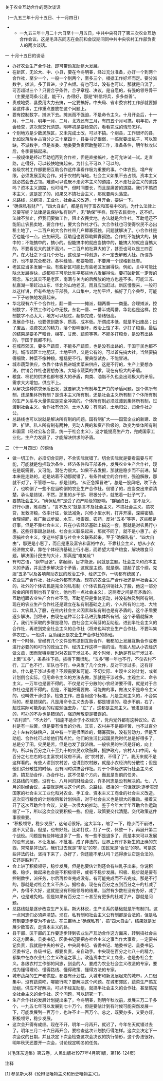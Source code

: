 关于农业互助合作的两次谈话

（一九五三年十月十五日、十一月四日）


- * 一九五三年十月二十六日至十一月五日，中共中央召开了第三次农业互助合作会议。这是毛泽东同志在会前和会议期间同中共中央农村工作部负责人的两次谈话。


一 十月十五日的谈话

- 办好农业生产合作社，即可带动互助组大发展。
- 在新区，无论大、中、小县，要在今冬明春，经过充分准备，办好一个到两个合作社，至少一个，一般一个到两个，至多三个，根据工作好坏而定。要分派数字，摊派。多了冒进，少了右倾。有也可以，没有也可以，那就是自流了。可否超过三个？只要合乎条件，合乎章程、决议，是自愿的，有强的领导骨干（主要是两条:公道，能干），办得好，那是“韩信将兵，多多益善”。
- 责成地委、县委用大力去搞，一定要搞好。中央局、省市委农村工作部就要抓紧这件事，工作重点要放在这个问题上。
- 要有控制数字，摊派下去。摊派而不强迫，不是命令主义。十月开会后，十一月、十二月、明年一月、二月，北方还有三月，有四五个月可搞。明年初，开会检查，这次就交代清楚。明年初是要检查的，看看完成的情形怎样。
- 个别地方是少数民族区，又未完成土改，可以不搞。个别县，工作很坏的县，比如说落后乡占百分之三十至四十，县委书记很弱，一搞就要出乱子，可以暂缺，不派数字，但是省委、地委要负责帮助整顿工作，准备条件，明年秋收以后，冬季要搞起来。
- 一般规律是经过互助组再到合作社，但是直接搞社，也可允许试一试。走直路，走得好，可以较快地搞起来，为什么不可以？可以的。
- 各级农村工作部要把互助合作这件事看作极为重要的事。个体农民，增产有限，必须发展互助合作。对于农村的阵地，社会主义如果不去占领，资本主义就必然会去占领。难道可以说既不走资本主义的道路，又不走社会主义的道路吗？资本主义道路，也可增产，但时间要长，而且是痛苦的道路。我们不搞资本主义，这是定了的，如果又不搞社会主义，那就要两头落空。
- 总路线，总纲领，工业化，社会主义改造，十月开会，要讲一下。
- “确保私有财产”，“四大自由”，都是有利于富农和富裕中农的。为什么法律上又要写呢？法律是说保护私有财产，无“确保”字样。现在农民卖地，这不好。法律不禁止，但我们要做工作，阻止农民卖地。办法就是合作社。互助组还不能阻止农民卖地，要合作社，要大合作社才行。大合作社也可使得农民不必出租土地了，一二百户的大合作社带几户鳏寡孤独，问题就解决了。小合作社是否也能带一点，应加研究。互助组也要帮助鳏寡孤独。合作社不能搞大的，搞中的；不能搞中的，搞小的。但能搞中的就应当搞中的，能搞大的就应当搞大的，不要看见大的就不高兴。一二百户的社算大的了，甚至也可以是三四百户。在大社之下设几个分社，这也是一种创造，不一定去解散大社。所谓办好，也不是完全都好。各种经验，都要吸取，不要用一个规格到处套。
- 老区应当多发展一些。有些新区可能比有些老区发展得快，例如，关中可能比陕北发展得快，成都坝子可能比阜平那些地方发展得快。要打破新区一定慢的观念。东北其实不是老区，南满与关内的后解放的地方也差不多。可能江苏、杭嘉湖一带赶过山东、华北的山地老区，而且应当赶过。新区慢慢来，一般可以这样讲，但有些地方干部强，人口集中，地势平坦，搞好了几个典型，可能一下子较快地发展起来。
- 华北现有六千个合作社，翻一番——一摊派，翻两番——商量。合理摊派，控制数字，不然工作时心中无数。东北一番、一番半或两番，华北也是这样。控制数字不必太大，地方可以超过，超额完成，情绪很高。
- 发展合作社，也要做到数多、质高、成本低。所谓成本低，就是不出废品；出了废品，浪费农民的精力，落个影响很坏，政治上蚀了本，少打了粮食。最后的结果是要多产粮食、棉花、甘蔗、蔬菜等等。不能多打粮食，是没有出路的，于国于民都不利。
- 在城市郊区，要多产蔬菜，不能多产蔬菜，也是没有出路的，于国于民也都不利。城市郊区土地肥沃，土地平坦，又是公有的，可以首先搞大社。当然要搞得细致，种菜不像种粮，粗糙更不行。要典型试办，不能冒进。
- 城市蔬菜供应，依靠个体农民进城卖菜来供应，这是不行的，生产上要想办法，供销合作社也要想办法。大城市蔬菜的供求，现在有极大的矛盾。
- 粮食、棉花的供求也都有极大的矛盾，肉类、油脂不久也会出现极大的矛盾。需求大大增加，供应不上。
- 从解决这种供求矛盾出发，就要解决所有制与生产力的矛盾问题。是个体所有制，还是集体所有制？是资本主义所有制，还是社会主义所有制？个体所有制的生产关系与大量供应是完全冲突的。个体所有制必须过渡到集体所有制，过渡到社会主义。合作社有低的，土地入股；有高的，土地归公，归合作社之公。
- 总路线也可以说就是解决所有制的问题。国有制扩大——国营企业的新建、改建、扩建。私人所有制有两种，劳动人民的和资产阶级的，改变为集体所有制和国营（经过公私合营，统一于社会主义），这才能提高生产力，完成国家工业化。生产力发展了，才能解决供求的矛盾。

二 （十一月四日）的谈话

- 做一切工作，必须切合实际，不合实际就错了。切合实际就是要看需要与可能，可能就是包括政治条件、经济条件和干部条件。发展农业生产合作社，现在是既需要，又可能，潜在力很大。如果不去发掘，那就是稳步而不前进。脚本来是走路的，老是站着不动那就错了。有条件成立的合作社，强迫解散，那就不对了，不管哪一年，都是错的。“纠正急躁冒进”，总是一股风吧，吹下去了，也吹倒了一些不应当吹倒的农业生产合作社。倒错了的，应当查出来讲清楚，承认是错误，不然，那里的乡干部、积极分子，就憋着一肚子气了。
- 要搞社会主义。“确保私有”是受了资产阶级的影响。“群居终日，言不及义，好行小惠，难矣哉”。“言不及义”就是言不及社会主义，不搞社会主义。搞农贷，发救济粮，依率计征，依法减免，兴修小型水利，打井开渠，深耕密植，合理施肥，推广新式步犁、水车、喷雾器、农药，反对“五多”等等，这些都是好事。但是不靠社会主义，只在小农经济基础上搞这一套，那就是对农民行小惠。这些好事跟总路线、社会主义联系起来，那就不同了，就不是小惠了。必须搞社会主义，使这些好事与社会主义联系起来。至于“确保私有”、“四大自由”，那更是小惠了，而且是惠及富农和富裕中农。不靠社会主义，想从小农经济做文章，靠在个体经济基础上行小惠，而希望大增产粮食，解决粮食问题，解决国计民生的大计，那真是“难矣哉”!
- 有句古语，“纲举目张”。拿起纲，目才能张，纲就是主题。社会主义和资本主义的矛盾，并且逐步解决这个矛盾，这就是主题，就是纲。提起了这个纲，克服“五多”以及各项帮助农民的政治工作、经济工作，一切都有统属了。
- 农业生产合作社，社内社外都有矛盾。现在的农业生产合作社还是半社会主义的，社外的个体农民是完全的私有制（个体农民在供销社入了股，他这一部分股金的所有制也有了变化，他也有一点社会主义），这两者之间是有矛盾的。互助组跟农业生产合作社不同，互助组只是集体劳动，并没有触及到所有制。现在的农业生产合作社还是建立在私有制基础之上的，个人所有的土地、大牲口、大农具入了股，在社内社会主义因素和私有制也是有矛盾的，这个矛盾要逐步解决。到将来，由现在这种半公半私进到集体所有制，这个矛盾就解决了。我们所采取的步骤是稳的，由社会主义萌芽的互助组，进到半社会主义的合作社，再进到完全社会主义的合作社（将来也叫农业生产合作社，不要叫集体农庄）。一般讲，互助组还是农业生产合作社的基础。
- 有一个时候，曾经有几个文件没有提到互助合作，我都加上发展互助合作或者进行必要的和可行的政治工作、经济工作这样一类的话。有些人想从小农经济做文章，因而就特别反对对农民干涉过多。那个时候，也确是有些干涉过多，上面“五多”，条条往下插，插得下面很乱。“五多”哪一年也不行，不仅农村不行，工厂也不行，军队也不行。中央发了几个文件，反对干涉过多，这有好处。什么是干涉过多呢？不顾需要和可能、不切实际、主观主义的计划，或者计划倒合实际，但用命令主义的方法去做，那就是干涉过多。主观主义、命令主义，一万年也是要不得的。不仅是对于分散的小农经济要不得，就是对于合作社也是要不得的。但是，不能把需要做、可能做的事，做法又不是命令主义的，也叫做干涉过多。检查工作，应当用这个标准。凡是主观主义的，不合实际的，都是错误的。凡是用命令主义去办事，都是错误的。稳步不前，右了，超过实际可能办到的程度勉强去办，“左”了，这都是主观主义。冒进是错误的，可办的不办也是错误的，强迫解散更是错误的。
- “农村苦”、“不大妙”、“措施不适合于小农经济”，党内党外都有这种议论。农村是有一些苦，但是要有恰当的分析。其实，农村并不是那样苦，也不过百分之十左右的缺粮户，其中有一半是很困难的，鳏寡孤独，没有劳动力，但是互助组、合作社可以给他们帮点忙。他们的生活比起国民党时代总是好得多了，总是分了田。灾民是苦，但是也发了救济粮。一般农民的生活是好的，向上的，所以有百分之八十至九十的农民欢欣鼓舞，拥护政府。农村人口中间，有百分之七左右的地主富农对政府不满。说“农村苦，不得了了”，我历来就不是这样看的。有些人讲到农村苦，也讲到农村散，就是小农经济的分散性；但是他们讲分散性的时候，没有同时讲搞合作社。对于个体经济实行社会主义改造，搞互助合作，办合作社，这不仅是个方向，而且是当前的任务。
- 总路线的问题，没有七、八月间的财经会议，许多同志是没有解决的。七、八月的财经会议，主要就是解决这个问题。总路线，概括的一句话就是:逐步实现国家的社会主义工业化和对农业、手工业、资本主义工商业的社会主义改造。这次实行粮食的计划收购和计划供应，对于社会主义也是很大的推动。接着又开了这次互助合作会议，又是一次很大的推动。鉴于今年大半年互助合作运动缩了一下，所以这次会议要积极一些。但是，政策要交代清楚。交代政策这件事很重要。
- “积极领导，稳步发展”，这句话很好。这大半年，缩了一下，稳步而不前进，这不大妥当。但是，也有好处。比如打仗，打了一仗，休整一下，再展开第二个战役。问题是有些阵地退多了一些，有一些不是退多了，而是本来可以发展的没有发展，不让发展，不批准，成了非法的。世界上有许多新生的正确的东西，常常是非法的。我们过去就是“非法”的呀，国民党是“合法”的呀。可是这些非法的社，坚持下来了，办好了，你还能不承认吗？还得承认它是合法的，它还是胜利了。
- 会上讲了积极领导，稳步发展，但是也要估计到还会有些乱子出来。你说积极、稳步，做起来也会是不积极领导，或者不稳步发展。积极、稳步就是要有控制数字，派任务，尔后再检查完成没有。有可能完成而不去完成，那是不行的，那就是对社会主义不热心。据检查，现在有百分之五到百分之十的社减了产，办得不大好，这就是没有积极领导的结果。当然有少数社没有办好，减了产，也是难免的。但是如果有百分之二十甚至有更多的社减了产，那就是问题。
- 总路线就是逐步改变生产关系。斯大林说，生产关系的基础就是所有制[1]。这一点同志们必须弄清楚。现在，私有制和社会主义公有制都是合法的，但是私有制要逐步变为不合法。在三亩地上“确保私有”，搞“四大自由”，结果就是发展少数富农，走资本主义的路。
- 县干部、区干部的工作要逐步转到农业生产互助合作这方面来，转到搞社会主义这方面来。县委书记、区委书记要把办社会主义之事当作大事看。一定要书记负责，我就是中央的书记，中央局书记、省委书记、地委书记、县委书记、区委书记，各级书记，都要负责，亲自动手。中央现在百分之七八十的精力，都集中在办农业社会主义改造之事上。改造资本主义工商业，也是办社会主义。各级农村工作部的同志，到会的人，要成为农业社会主义改造的专家，要成为懂得理论、懂得路线、懂得政策、懂得方法的专家。
- 城市蔬菜的生产和供应，都要有计划性。大城市和新发展起来的城市，人口很集中，没有蔬菜吃，哪能行呢？要解决这个问题。在城市郊区，蔬菜生产搞互助组，供应不好解决，可以不经互助组，就搞半社会主义的合作社，甚至搞完全社会主义的合作社。这个问题，可以研究一下。
- 生产合作社的发展计划提出来了，今冬明春，到明年秋收前，发展三万二千多个，一九五七年可以发展到七十万个。但是要估计到有时候可能突然发展一下，可能发展到一百万个，也许不止一百万个。总之，既要办多，又要办好，积极领导，稳步发展。
- 这次会开得有成绩。现在不开，明年一月再开，就迟了，今年冬天就错过去了。明年三月二十六日再开会，要检查这次计划执行得怎样。这次会决定下一次会议的日期，并且决定下次会检查这次会决议的执行情形，这个办法很好。明年秋天还要开一次会，讨论规定明冬的任务。


（《毛泽东选集》第五卷，人民出版社1977年4月第1版，第116-124页）


注释

[1] 参见斯大林《论辩证唯物主义和历史唯物主义》。
